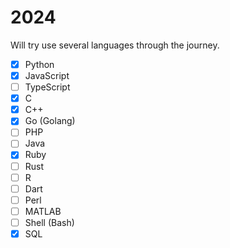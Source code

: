 # 2024

Will try use several languages through the journey.

- [x] Python
- [x] JavaScript
- [ ] TypeScript
- [x] C
- [x] C++
- [x] Go (Golang)
- [ ] PHP
- [ ] Java
- [x] Ruby
- [ ] Rust
- [ ] R
- [ ] Dart
- [ ] Perl
- [ ] MATLAB
- [ ] Shell (Bash)
- [x] SQL
